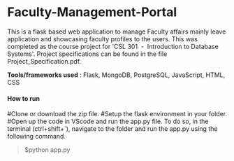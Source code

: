 # Faculty-Management-Portal

This is a flask based web application to manage Faculty affairs mainly leave application and showcasing faculty profiles to the users. This was completed as the course project for 'CSL 301​ ​ - ​ Introduction to Database Systems'. Project specifications can be found in the file Project_Specification.pdf.

**Tools/frameworks used** : Flask, MongoDB, PostgreSQL, JavaScript, HTML, CSS

#### How to run

#Clone or download the zip file.
#Setup the flask environment in your folder.
#Open up the code in VScode and run the app.py file. To do so, in the terminal (ctrl+shift+`), navigate to the folder and run the app.py using the following command.
> $python app.py